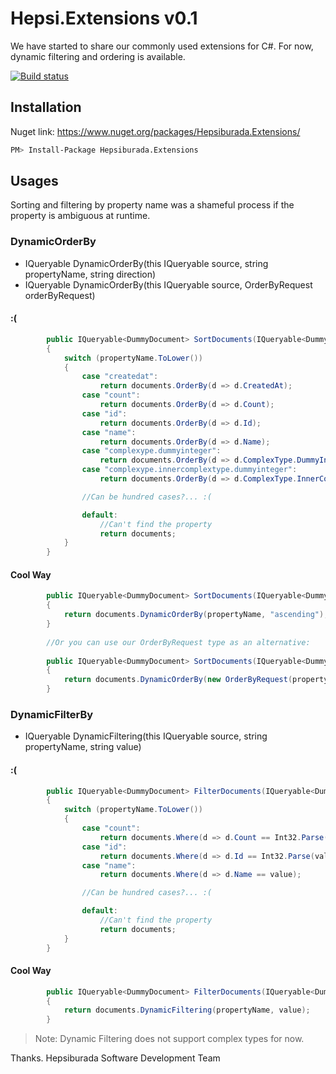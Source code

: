 # Hepsi.Extensions v0.1

We have started to share our commonly used extensions for C#.
For now, dynamic filtering and ordering is available.

[![Build status](https://ci.appveyor.com/api/projects/status/v78wo3s6f8qwh6kl?svg=true)](https://ci.appveyor.com/project/hepsiburada/hepsi-extensions)

## Installation
Nuget link: https://www.nuget.org/packages/Hepsiburada.Extensions/
```sh
PM> Install-Package Hepsiburada.Extensions
```

## Usages
Sorting and filtering by property name was a shameful process if the property is ambiguous at runtime.

### DynamicOrderBy

- IQueryable<T> DynamicOrderBy<T>(this IQueryable<T> source, string propertyName, string direction)
- IQueryable<T> DynamicOrderBy<T>(this IQueryable<T> source, OrderByRequest orderByRequest)

#### :(
```csharp
        public IQueryable<DummyDocument> SortDocuments(IQueryable<DummyDocument> documents, string propertyName)
        {
            switch (propertyName.ToLower())
            {
                case "createdat":
                    return documents.OrderBy(d => d.CreatedAt);
                case "count":
                    return documents.OrderBy(d => d.Count);
                case "id":
                    return documents.OrderBy(d => d.Id);
                case "name":
                    return documents.OrderBy(d => d.Name);
                case "complexype.dummyinteger":
                    return documents.OrderBy(d => d.ComplexType.DummyInteger);
                case "complexype.innercomplextype.dummyinteger":
                    return documents.OrderBy(d => d.ComplexType.InnerComplexType.DummyInnerInteger);

                //Can be hundred cases?... :(

                default:
                    //Can't find the property
                    return documents;
            }
        }
```

#### Cool Way
```csharp
        public IQueryable<DummyDocument> SortDocuments(IQueryable<DummyDocument> documents, string propertyName)
        {
            return documents.DynamicOrderBy(propertyName, "ascending");
        }
        
        //Or you can use our OrderByRequest type as an alternative:
        
        public IQueryable<DummyDocument> SortDocuments(IQueryable<DummyDocument> documents, string propertyName)
        {        
            return documents.DynamicOrderBy(new OrderByRequest(propertyName, OrderByDirection.Ascending));
        }
```

### DynamicFilterBy

- IQueryable<T> DynamicFiltering<T>(this IQueryable<T> source, string propertyName, string value)

#### :(     
```csharp
        public IQueryable<DummyDocument> FilterDocuments(IQueryable<DummyDocument> documents, string propertyName, string value)
        {
            switch (propertyName.ToLower())
            {
                case "count":
                    return documents.Where(d => d.Count == Int32.Parse(value));
                case "id":
                    return documents.Where(d => d.Id == Int32.Parse(value));
                case "name":
                    return documents.Where(d => d.Name == value);

                //Can be hundred cases?... :(

                default:
                    //Can't find the property
                    return documents;
            }
        }
```

#### Cool Way
```csharp
        public IQueryable<DummyDocument> FilterDocuments(IQueryable<DummyDocument> documents, string propertyName, string value)
        {
            return documents.DynamicFiltering(propertyName, value);
        }
```

> Note: Dynamic Filtering does not support complex types for now.

Thanks.
Hepsiburada Software Development Team
